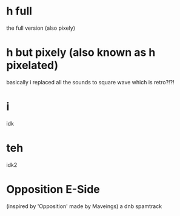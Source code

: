 # h full
the full version (also pixely)
# h but pixely (also known as h pixelated)
basically i replaced all the sounds to square wave which is retro?!?!
# i
idk
# teh
idk2
# Opposition E-Side
(inspired by 'Opposition' made by Maveings) a dnb spamtrack
